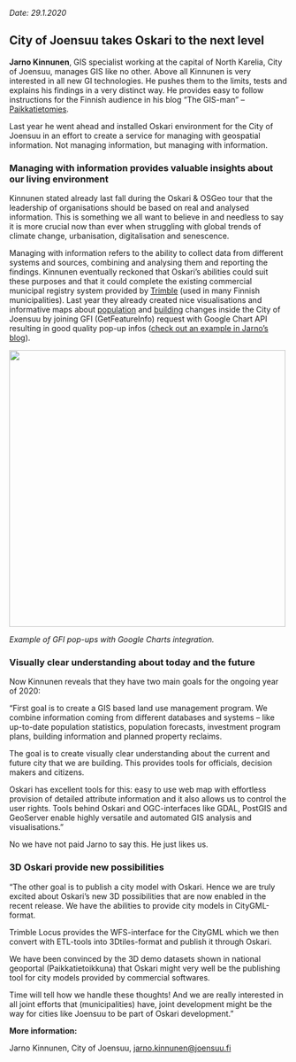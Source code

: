 *Date: 29.1.2020*

## City of Joensuu takes Oskari to the next level
**Jarno Kinnunen**, GIS specialist working at the capital of North Karelia, City of Joensuu, manages GIS like no other. 
Above all Kinnunen is very interested in all new GI technologies. He pushes them to the limits, tests and explains his findings in a very distinct way. He provides easy to follow instructions for the Finnish audience in his blog “The GIS-man” – [Paikkatietomies](https://www.paikkatietomies.fi/). 

Last year he went ahead and installed Oskari environment for the City of Joensuu in an effort to create a service for managing with geospatial information. Not managing information, but managing with information. 

### Managing with information provides valuable insights about our living environment

Kinnunen stated already last fall during the Oskari & OSGeo tour that the leadership of organisations should be based on real and analysed information. This is something we all want to believe in and needless to say it is more crucial now than ever when struggling with global trends of climate change, urbanisation, digitalisation and senescence.

Managing with information refers to the ability to collect data from different systems and sources, combining and analysing them and reporting the findings. Kinnunen eventually reckoned that Oskari’s abilities could suit these purposes and that it could complete the existing commercial municipal registry system provided by [Trimble](https://www.trimble.com/) (used in many Finnish municipalities). Last year they already created nice visualisations and informative maps about [population](https://oskari.joensuu.fi/?zoomLevel=8&coord=641888.7390984665_6944235.880752566&mapLayers=20+100+default,115+100+Muutos:%202014%20-%20nykyhetki&uuid=8c4d8671-cd00-41eb-992a-0aa6f21c463c&noSavedState=true&showIntro=false) and [building](https://oskari.joensuu.fi/?zoomLevel=8&coord=642621.2491746544_6944036.380971023&mapLayers=20+100+default,126+100+,129+100+,130+100+&uuid=8c4d8671-cd00-41eb-992a-0aa6f21c463c&noSavedState=true&showIntro=false) changes inside the City of Joensuu by joining GFI (GetFeatureInfo) request with Google Chart API resulting in good quality pop-up infos ([check out an example in Jarno’s blog](https://www.paikkatietomies.fi/webbikartta-oskari-karttapalvelun-avulla/)).

<img src="/images/gallery/joensuu.png" width="500"/>

*Example of GFI pop-ups with Google Charts integration.* 

### Visually clear understanding about today and the future

Now Kinnunen reveals that they have two main goals for the ongoing year of 2020:

“First goal is to create a GIS based land use management program. We combine information coming from different databases and systems – like up-to-date population statistics, population forecasts, investment program plans, building information and planned property reclaims.

The goal is to create visually clear understanding about the current and future city that we are building. This provides tools for officials, decision makers and citizens.

Oskari has excellent tools for this: easy to use web map with effortless provision of detailed attribute information and it also allows us to control the user rights. Tools behind Oskari and OGC-interfaces like GDAL, PostGIS and GeoServer enable highly versatile and automated GIS analysis and visualisations.”

No we have not paid Jarno to say this. He just likes us.

### 3D Oskari provide new possibilities
“The other goal is to publish a city model with Oskari. Hence we are truly excited about Oskari’s new 3D possibilities that are now enabled in the recent release. We have the abilities to provide city models in CityGML-format.

Trimble Locus provides the WFS-interface for the CityGML which we then convert with ETL-tools into 3Dtiles-format and publish it through Oskari.

We have been convinced by the 3D demo datasets shown in national geoportal (Paikkatietoikkuna) that Oskari might very well be the publishing tool for city models provided by commercial softwares.

Time will tell how we handle these thoughts! And we are really interested in all joint efforts that (municipalities) have, joint development might be the way for cities like Joensuu to be part of Oskari development.”

**More information:**

Jarno Kinnunen, City of Joensuu, jarno.kinnunen@joensuu.fi
